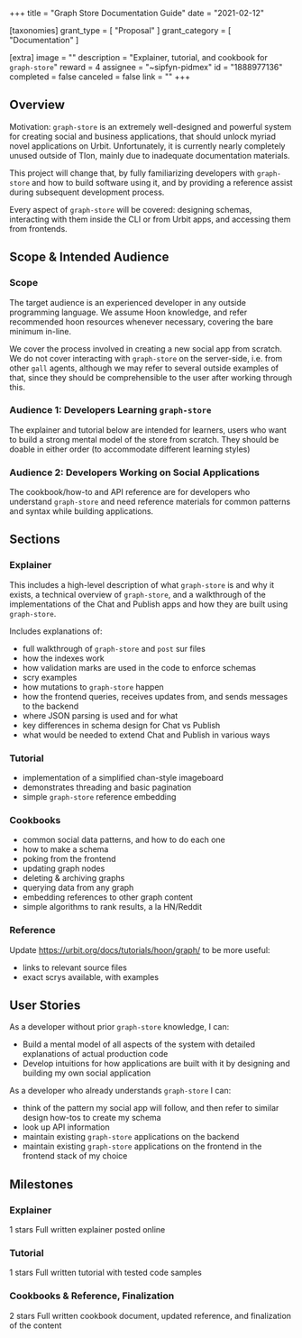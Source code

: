 +++
title = "Graph Store Documentation Guide"
date = "2021-02-12"

[taxonomies]
grant_type = [ "Proposal" ]
grant_category = [ "Documentation" ]

[extra]
image = ""
description = "Explainer, tutorial, and cookbook for `graph-store`"
reward = 4
assignee = "~sipfyn-pidmex"
id = "1888977136"
completed = false
canceled = false
link = ""
+++

## Overview

Motivation: `graph-store` is an extremely well-designed and powerful system for creating social and business applications, that should unlock myriad novel applications on Urbit. Unfortunately, it is currently nearly completely unused outside of Tlon, mainly due to inadequate documentation materials.

This project will change that, by fully familiarizing developers with `graph-store` and how to build software using it, and by providing a reference assist during subsequent development process.

Every aspect of `graph-store` will be covered: designing schemas, interacting with them inside the CLI or from Urbit apps, and accessing them from frontends.

## Scope & Intended Audience

### Scope

The target audience is an experienced developer in any outside programming language. We assume Hoon knowledge, and refer recommended hoon resources whenever necessary, covering the bare minimum in-line.

We cover the process involved in creating a new social app from scratch. We do not cover interacting with `graph-store` on the server-side, i.e. from other `gall` agents, although we may refer to several outside examples of that, since they should be comprehensible to the user after working through this.

### Audience 1: Developers Learning `graph-store`

The explainer and tutorial below are intended for learners, users who want to build a strong mental model of the store from scratch. They should be doable in either order (to accommodate different learning styles)

### Audience 2: Developers Working on Social Applications

The cookbook/how-to and API reference are for developers who understand `graph-store` and need reference materials for common patterns and syntax while building applications.

## Sections

### Explainer

This includes a high-level description of what `graph-store` is and why it exists, a technical overview of `graph-store`, and a walkthrough of the implementations of the Chat and Publish apps and how they are built using `graph-store`.

Includes explanations of:

- full walkthrough of `graph-store` and `post` sur files
- how the indexes work
- how validation marks are used in the code to enforce schemas
- scry examples
- how mutations to `graph-store` happen
- how the frontend queries, receives updates from, and sends messages to the backend
- where JSON parsing is used and for what
- key differences in schema design for Chat vs Publish
- what would be needed to extend Chat and Publish in various ways

### Tutorial

- implementation of a simplified chan-style imageboard
- demonstrates threading and basic pagination
- simple `graph-store` reference embedding

### Cookbooks

- common social data patterns, and how to do each one
- how to make a schema
- poking from the frontend
- updating graph nodes
- deleting & archiving graphs
- querying data from any graph
- embedding references to other graph content
- simple algorithms to rank results, a la HN/Reddit

### Reference

Update https://urbit.org/docs/tutorials/hoon/graph/ to be more useful:

- links to relevant source files
- exact scrys available, with examples

## User Stories

As a developer without prior `graph-store` knowledge, I can:

- Build a mental model of all aspects of the system with detailed explanations of actual production code
- Develop intuitions for how applications are built with it by designing and building my own social application

As a developer who already understands `graph-store` I can:

- think of the pattern my social app will follow, and then refer to similar design how-tos to create my schema
- look up API information
- maintain existing `graph-store` applications on the backend
- maintain existing `graph-store` applications on the frontend in the frontend stack of my choice

## Milestones

### Explainer

1 stars
Full written explainer posted online

### Tutorial

1 stars
Full written tutorial with tested code samples

### Cookbooks & Reference, Finalization

2 stars
Full written cookbook document, updated reference, and finalization of the content
